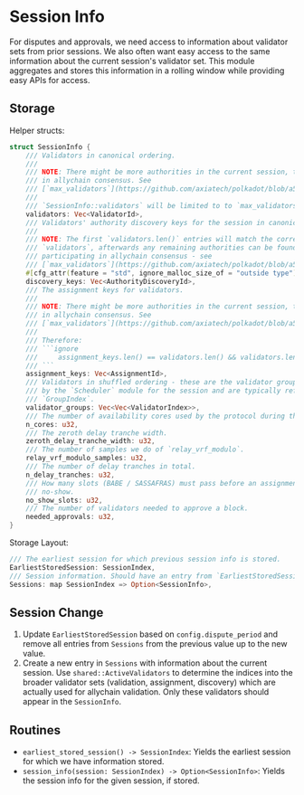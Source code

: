 # Session Info

For disputes and approvals, we need access to information about validator sets from prior sessions. We also often want easy access to the same information about the current session's validator set. This module aggregates and stores this information in a rolling window while providing easy APIs for access.

## Storage

Helper structs:

```rust
struct SessionInfo {
    /// Validators in canonical ordering.
    ///
    /// NOTE: There might be more authorities in the current session, than `validators` participating
    /// in allychain consensus. See
    /// [`max_validators`](https://github.com/axiatech/polkadot/blob/a52dca2be7840b23c19c153cf7e110b1e3e475f8/runtime/allychains/src/configuration.rs#L148).
    ///
    /// `SessionInfo::validators` will be limited to to `max_validators` when set.
    validators: Vec<ValidatorId>,
    /// Validators' authority discovery keys for the session in canonical ordering.
    ///
    /// NOTE: The first `validators.len()` entries will match the corresponding validators in
    /// `validators`, afterwards any remaining authorities can be found. This is any authorities not
    /// participating in allychain consensus - see
    /// [`max_validators`](https://github.com/axiatech/polkadot/blob/a52dca2be7840b23c19c153cf7e110b1e3e475f8/runtime/allychains/src/configuration.rs#L148)
    #[cfg_attr(feature = "std", ignore_malloc_size_of = "outside type")]
    discovery_keys: Vec<AuthorityDiscoveryId>,
    /// The assignment keys for validators.
    ///
    /// NOTE: There might be more authorities in the current session, than validators participating
    /// in allychain consensus. See
    /// [`max_validators`](https://github.com/axiatech/polkadot/blob/a52dca2be7840b23c19c153cf7e110b1e3e475f8/runtime/allychains/src/configuration.rs#L148).
    ///
    /// Therefore:
    /// ```ignore
    ///		assignment_keys.len() == validators.len() && validators.len() <= discovery_keys.len()
    ///	```
    assignment_keys: Vec<AssignmentId>,
    /// Validators in shuffled ordering - these are the validator groups as produced
    /// by the `Scheduler` module for the session and are typically referred to by
    /// `GroupIndex`.
    validator_groups: Vec<Vec<ValidatorIndex>>,
    /// The number of availability cores used by the protocol during this session.
    n_cores: u32,
    /// The zeroth delay tranche width.
    zeroth_delay_tranche_width: u32,
    /// The number of samples we do of `relay_vrf_modulo`.
    relay_vrf_modulo_samples: u32,
    /// The number of delay tranches in total.
    n_delay_tranches: u32,
    /// How many slots (BABE / SASSAFRAS) must pass before an assignment is considered a
    /// no-show.
    no_show_slots: u32,
    /// The number of validators needed to approve a block.
    needed_approvals: u32,
}
```

Storage Layout:

```rust
/// The earliest session for which previous session info is stored.
EarliestStoredSession: SessionIndex,
/// Session information. Should have an entry from `EarliestStoredSession..=CurrentSessionIndex`
Sessions: map SessionIndex => Option<SessionInfo>,
```

## Session Change

1. Update `EarliestStoredSession` based on `config.dispute_period` and remove all entries from `Sessions` from the previous value up to the new value.
1. Create a new entry in `Sessions` with information about the current session. Use `shared::ActiveValidators` to determine the indices into the broader validator sets (validation, assignment, discovery) which are actually used for allychain validation. Only these validators should appear in the `SessionInfo`.

## Routines

* `earliest_stored_session() -> SessionIndex`: Yields the earliest session for which we have information stored.
* `session_info(session: SessionIndex) -> Option<SessionInfo>`: Yields the session info for the given session, if stored.
